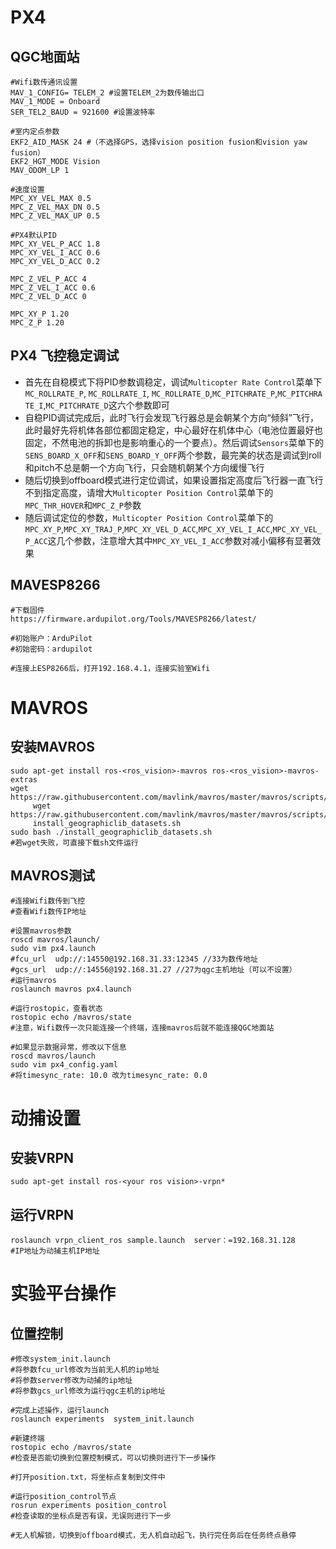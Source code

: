 # PX4

## QGC地面站
``` shell
#Wifi数传通讯设置
MAV_1_CONFIG= TELEM_2 #设置TELEM_2为数传输出口
MAV_1_MODE = Onboard
SER_TEL2_BAUD = 921600 #设置波特率

#室内定点参数
EKF2_AID_MASK 24 #（不选择GPS，选择vision position fusion和vision yaw fusion）
EKF2_HGT_MODE Vision
MAV_ODOM_LP 1

#速度设置
MPC_XY_VEL_MAX 0.5
MPC_Z_VEL_MAX_DN 0.5
MPC_Z_VEL_MAX_UP 0.5

#PX4默认PID
MPC_XY_VEL_P_ACC 1.8
MPC_XY_VEL_I_ACC 0.6
MPC_XY_VEL_D_ACC 0.2

MPC_Z_VEL_P_ACC 4
MPC_Z_VEL_I_ACC 0.6
MPC_Z_VEL_D_ACC 0

MPC_XY_P 1.20
MPC_Z_P 1.20
```

## PX4 飞控稳定调试

- 首先在自稳模式下将PID参数调稳定，调试`Multicopter Rate Control`菜单下`MC_ROLLRATE_P`, `MC_ROLLRATE_I`, `MC_ROLLRATE_D`,`MC_PITCHRATE_P`,`MC_PITCHRATE_I`,`MC_PITCHRATE_D`这六个参数即可
- 自稳PID调试完成后，此时飞行会发现飞行器总是会朝某个方向“倾斜”飞行，此时最好先将机体各部位都固定稳定，中心最好在机体中心（电池位置最好也固定，不然电池的拆卸也是影响重心的一个要点）。然后调试`Sensors`菜单下的`SENS_BOARD_X_OFF`和`SENS_BOARD_Y_OFF`两个参数，最完美的状态是调试到roll和pitch不总是朝一个方向飞行，只会随机朝某个方向缓慢飞行
- 随后切换到offboard模式进行定位调试，如果设置指定高度后飞行器一直飞行不到指定高度，请增大`Multicopter Position Control`菜单下的`MPC_THR_HOVER`和`MPC_Z_P`参数
- 随后调试定位的参数，`Multicopter Position Control`菜单下的`MPC_XY_P`,`MPC_XY_TRAJ_P`,`MPC_XY_VEL_D_ACC`,`MPC_XY_VEL_I_ACC`,`MPC_XY_VEL_P_ACC`这几个参数，注意增大其中`MPC_XY_VEL_I_ACC`参数对减小偏移有显著效果

## MAVESP8266

``` shell
#下载固件
https://firmware.ardupilot.org/Tools/MAVESP8266/latest/

#初始账户：ArduPilot
#初始密码：ardupilot

#连接上ESP8266后，打开192.168.4.1，连接实验室Wifi
```

# MAVROS

## 安装MAVROS
``` shell
sudo apt-get install ros-<ros_vision>-mavros ros-<ros_vision>-mavros-extras
wget https://raw.githubusercontent.com/mavlink/mavros/master/mavros/scripts/
	 wget https://raw.githubusercontent.com/mavlink/mavros/master/mavros/scripts/
	 install_geographiclib_datasets.sh
sudo bash ./install_geographiclib_datasets.sh
#若wget失败，可直接下载sh文件运行
```

## MAVROS测试
``` shell
#连接Wifi数传到飞控
#查看Wifi数传IP地址

#设置mavros参数
roscd mavros/launch/
sudo vim px4.launch
#fcu_url  udp://:14550@192.168.31.33:12345 //33为数传地址
#gcs_url  udp://:14556@192.168.31.27 //27为qgc主机地址（可以不设置）
#运行mavros
roslaunch mavros px4.launch 

#运行rostopic，查看状态
rostopic echo /mavros/state
#注意，Wifi数传一次只能连接一个终端，连接mavros后就不能连接QGC地面站

#如果显示数据异常，修改以下信息
roscd mavros/launch
sudo vim px4_config.yaml
#将timesync_rate: 10.0 改为timesync_rate: 0.0
```

# 动捕设置

## 安装VRPN
``` shell
sudo apt-get install ros-<your ros vision>-vrpn*
```

## 运行VRPN
``` shell
roslaunch vrpn_client_ros sample.launch  server：=192.168.31.128
#IP地址为动捕主机IP地址
```

# 实验平台操作

## 位置控制

``` shell 
#修改system_init.launch 
#将参数fcu_url修改为当前无人机的ip地址
#将参数server修改为动捕的ip地址
#将参数gcs_url修改为运行qgc主机的ip地址

#完成上述操作，运行launch
roslaunch experiments  system_init.launch 

#新建终端
rostopic echo /mavros/state
#检查是否能切换到位置控制模式，可以切换则进行下一步操作

#打开position.txt，将坐标点复制到文件中

#运行position_control节点
rosrun experiments position_control 
#检查读取的坐标点是否有误，无误则进行下一步

#无人机解锁，切换到offboard模式，无人机自动起飞，执行完任务后在任务终点悬停
```
